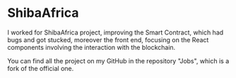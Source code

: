 # ShibaAfrica

I worked for ShibaAfrica project, improving the Smart Contract, which had bugs and got stucked, moreover the front end, focusing on the React components involving the interaction with the blockchain. 

You can find all the project on my GitHub in the repository "Jobs", which is a fork of the official one.
